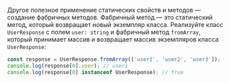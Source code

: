 
Другое полезное применение статических свойств и методов — создание фабричных методов. Фабричный метод — это статический метод, который возвращает новый экземпляр класса. Реализуйте класс `UserResponse` с полем `user: string` и фабричный метод `fromArray`, который принимает массив и возвращает массив экземпляров класса `UserResponse`:

```typescript
const response = UserResponse.fromArray(['user1', 'user2', 'user3']);
console.log(response[0].user); // user1
console.log(response[0] instanceof UserResponse); // true
```
